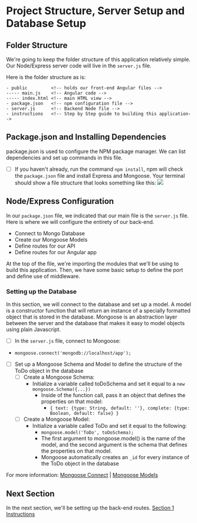 # Project Structure, Server Setup and Database Setup

## Folder Structure

We're going to keep the folder structure of this application relatively simple. Our Node/Express server code will live in the `server.js` file. 

Here is the folder structure as is:

    - public         <!-- holds our front-end Angular files -->
    ----- main.js    <!-- Angular code -->
    ----- index.html <!-- main HTML view -->
    - package.json   <!-- npm configuration file -->
    - server.js      <!-- Backend Node file -->
    - instructions   <!-- Step by Step guide to building this application-->

## Package.json and Installing Dependencies

package.json is used to configure the NPM package manager. We can list dependencies and set up commands in this file. 

- [ ] If you haven't already, run the command `npm install`, npm will check the `package.json` file and install Express and Mongoose. Your terminal should show a file structure that looks something like this: ![](http://i68.tinypic.com/10hr8mq.jpg)

## Node/Express Configuration

In our `package.json` file, we indicated that our main file is the `server.js` file. Here is where we will configure the entirety of our back-end. 
* Connect to Mongo Database
* Create our Mongoose Models
* Define routes for our API
* Define routes for our Angular app

At the top of the file, we're importing the modules that we'll be using to build this application. Then, we have some basic setup to define the port and define use of middleware.

### Setting up the Database
In this section, we will connect to the database and set up a model. A model is a constructor function that will return an instance of a specially formatted object that is stored in the database. Mongoose is an abstraction layer between the server and the database that makes it easy to model objects using plain Javascript.

- [ ] In the `server.js` file, connect to Mongoose:
- `mongoose.connect('mongodb://localhost/app'); `
- [ ] Set up a Mongoose Schema and Model to define the structure of the ToDo object in the database
  - [ ] Create a Mongoose Schema:
    - Initialize a variable called toDoSchema and set it equal to a `new mongoose.Schema({...})`
      - Inside of the function call, pass it an object that defines the properties on that model:
        - `{ text: {type: String, default: ''}, complete: {type: Boolean, default: false} }`
  - [ ] Create a Mongoose Model:
    - Initialize a variable called ToDo and set it equal to the following:
      -  `mongoose.model('ToDo', toDoSchema);`
      -  The first argument to mongoose.model() is the name of the model, and the second argument is the schema that defines the properties on that model. 
      - Mongoose automatically creates an `_id` for every instance of the ToDo object in the database

For more information: [Mongoose Connect](http://mongoosejs.com/docs/connections.html) | [Mongoose Models](http://mongoosejs.com/docs/models.html)

## Next Section

In the next section, we'll be setting up the back-end routes. [Section 1 Instructions](./branch1.md)